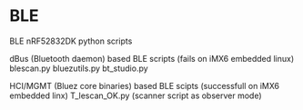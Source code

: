 # BLE
BLE nRF52832DK python scripts

dBus (Bluetooth daemon) based BLE scripts (fails on iMX6 embedded linux)
blescan.py
bluezutils.py
bt_studio.py

HCI/MGMT (Bluez core binaries) based BLE scipts (successfull on iMX6 embedded linx)
T_lescan_OK.py (scanner script as observer mode)

